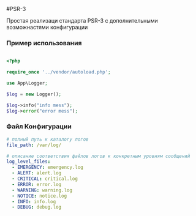 #PSR-3

Простая реализаци стандарта PSR-3 с дополнительными возможнастями конфигурации

### Пример использования 
```php

<?php

require_once '../vendor/autoload.php';

use App\Logger;

$log = new Logger();

$log->info("info mess");
$log->error("error mess");

```

### Файл Конфигурации
```yaml
# полный путь к каталогу логов
file_path: /var/log/ 

# описание соответствия файлов логов к конкретным уровням сообщений 
log_level_files:
  - EMERGENCY: emergency.log
  - ALERT: alert.log
  - CRITICAL: critical.log
  - ERROR: error.log
  - WARNING: warning.log
  - NOTICE: notice.log
  - INFO: info.log
  - DEBUG: debug.log

```
